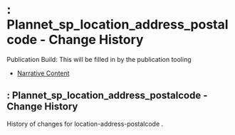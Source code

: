 # : Plannet\_sp\_location\_address\_postalcode - Change History

Publication Build: This will be filled in by the publication tooling

* [Narrative Content](SearchParameter-location-address-postalcode.html)

## : Plannet\_sp\_location\_address\_postalcode - Change History

History of changes for location-address-postalcode .